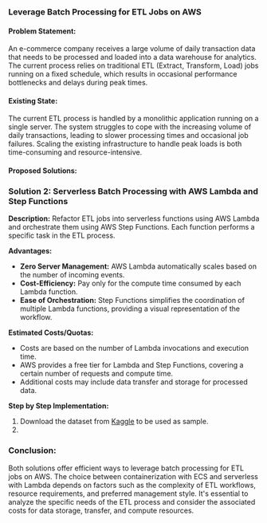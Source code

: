 ### Leverage Batch Processing for ETL Jobs on AWS

#### Problem Statement:

An e-commerce company receives a large volume of daily transaction data that needs to be processed and loaded into a data warehouse for analytics. The current process relies on traditional ETL (Extract, Transform, Load) jobs running on a fixed schedule, which results in occasional performance bottlenecks and delays during peak times.

#### Existing State:

The current ETL process is handled by a monolithic application running on a single server. The system struggles to cope with the increasing volume of daily transactions, leading to slower processing times and occasional job failures. Scaling the existing infrastructure to handle peak loads is both time-consuming and resource-intensive.

#### Proposed Solutions:


### Solution 2: Serverless Batch Processing with AWS Lambda and Step Functions

**Description:**
Refactor ETL jobs into serverless functions using AWS Lambda and orchestrate them using AWS Step Functions. Each function performs a specific task in the ETL process.

**Advantages:**
- **Zero Server Management:** AWS Lambda automatically scales based on the number of incoming events.
- **Cost-Efficiency:** Pay only for the compute time consumed by each Lambda function.
- **Ease of Orchestration:** Step Functions simplifies the coordination of multiple Lambda functions, providing a visual representation of the workflow.

**Estimated Costs/Quotas:**
- Costs are based on the number of Lambda invocations and execution time.
- AWS provides a free tier for Lambda and Step Functions, covering a certain number of requests and compute time.
- Additional costs may include data transfer and storage for processed data.

**Step by Step Implementation:**

1. Download the dataset from [Kaggle](https://www.kaggle.com/datasets/olistbr/brazilian-ecommerce?resource=download) to be used as sample.
2. 


### Conclusion:

Both solutions offer efficient ways to leverage batch processing for ETL jobs on AWS. The choice between containerization with ECS and serverless with Lambda depends on factors such as the complexity of ETL workflows, resource requirements, and preferred management style. It's essential to analyze the specific needs of the ETL process and consider the associated costs for data storage, transfer, and compute resources.